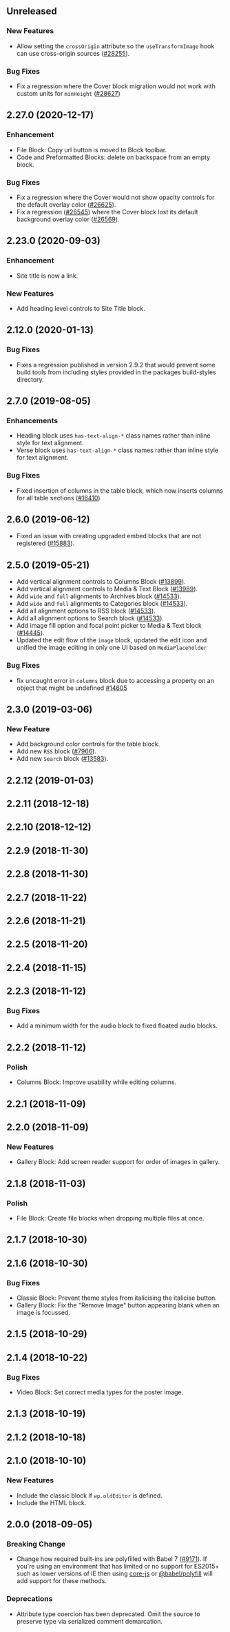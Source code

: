 <!-- Learn how to maintain this file at https://github.com/WordPress/gutenberg/tree/HEAD/packages#maintaining-changelogs. -->

## Unreleased

### New Features

- Allow setting the `crossOrigin` attribute so the `useTransformImage` hook can use cross-origin sources ([#28255](https://github.com/WordPress/gutenberg/pull/28255/)).

### Bug Fixes

- Fix a regression where the Cover block migration would not work with custom units for `minHeight` ([#28627](https://github.com/WordPress/gutenberg/pull/28627))

## 2.27.0 (2020-12-17)

### Enhancement

- File Block: Copy url button is moved to Block toolbar.
- Code and Preformatted Blocks: delete on backspace from an empty block.

### Bug Fixes

- Fix a regression where the Cover would not show opacity controls for the default overlay color ([#26625](https://github.com/WordPress/gutenberg/pull/26625)).
- Fix a regression ([#26545](https://github.com/WordPress/gutenberg/pull/26545)) where the Cover block lost its default background overlay color
  ([#26569](https://github.com/WordPress/gutenberg/pull/26569)).

## 2.23.0 (2020-09-03)

### Enhancement

- Site title is now a link.

### New Features

- Add heading level controls to Site Title block.

## 2.12.0 (2020-01-13)

### Bug Fixes

- Fixes a regression published in version 2.9.2 that would prevent some build tools from including
  styles provided in the packages build-styles directory.

## 2.7.0 (2019-08-05)

### Enhancements

- Heading block uses `has-text-align-*` class names rather than inline style for text alignment.
- Verse block uses `has-text-align-*` class names rather than inline style for text alignment.

### Bug Fixes

- Fixed insertion of columns in the table block, which now inserts columns for all table sections ([#16410](https://github.com/WordPress/gutenberg/pull/16410))

## 2.6.0 (2019-06-12)

- Fixed an issue with creating upgraded embed blocks that are not registered ([#15883](https://github.com/WordPress/gutenberg/issues/15883)).

## 2.5.0 (2019-05-21)

- Add vertical alignment controls to Columns Block ([#13899](https://github.com/WordPress/gutenberg/pull/13899/)).
- Add vertical alignment controls to Media & Text Block ([#13989](https://github.com/WordPress/gutenberg/pull/13989)).
- Add `wide` and `full` alignments to Archives block ([#14533](https://github.com/WordPress/gutenberg/pull/14533)).
- Add `wide` and `full` alignments to Categories block ([#14533](https://github.com/WordPress/gutenberg/pull/14533)).
- Add all alignment options to RSS block ([#14533](https://github.com/WordPress/gutenberg/pull/14533)).
- Add all alignment options to Search block ([#14533](https://github.com/WordPress/gutenberg/pull/14533)).
- Add image fill option and focal point picker to Media & Text block ([#14445](https://github.com/WordPress/gutenberg/pull/14445)).
- Updated the edit flow of the `image` block, updated the edit icon and unified the image editing in only one UI based on `MediaPlaceholder`

### Bug Fixes

- fix uncaught error in `columns` block due to accessing a property on an object that might be undefined [#14605](https://github.com/WordPress/gutenberg/pull/14605)

## 2.3.0 (2019-03-06)

### New Feature

- Add background color controls for the table block.
- Add new `RSS` block ([#7966](https://github.com/WordPress/gutenberg/pull/7966)).
- Add new `Search` block ([#13583](https://github.com/WordPress/gutenberg/pull/13583)).

## 2.2.12 (2019-01-03)

## 2.2.11 (2018-12-18)

## 2.2.10 (2018-12-12)

## 2.2.9 (2018-11-30)

## 2.2.8 (2018-11-30)

## 2.2.7 (2018-11-22)

## 2.2.6 (2018-11-21)

## 2.2.5 (2018-11-20)

## 2.2.4 (2018-11-15)

## 2.2.3 (2018-11-12)

### Bug Fixes

- Add a minimum width for the audio block to fixed floated audio blocks.

## 2.2.2 (2018-11-12)

### Polish

- Columns Block: Improve usability while editing columns.

## 2.2.1 (2018-11-09)

## 2.2.0 (2018-11-09)

### New Features

- Gallery Block: Add screen reader support for order of images in gallery.

## 2.1.8 (2018-11-03)

### Polish

- File Block: Create file blocks when dropping multiple files at once.

## 2.1.7 (2018-10-30)

## 2.1.6 (2018-10-30)

### Bug Fixes

- Classic Block: Prevent theme styles from italicising the italicise button.
- Gallery Block: Fix the "Remove Image" button appearing blank when an image is focussed.

## 2.1.5 (2018-10-29)

## 2.1.4 (2018-10-22)

### Bug Fixes

- Video Block: Set correct media types for the poster image.

## 2.1.3 (2018-10-19)

## 2.1.2 (2018-10-18)

## 2.1.0 (2018-10-10)

### New Features

- Include the classic block if `wp.oldEditor` is defined.
- Include the HTML block.

## 2.0.0 (2018-09-05)

### Breaking Change

- Change how required built-ins are polyfilled with Babel 7 ([#9171](https://github.com/WordPress/gutenberg/pull/9171)). If you're using an environment that has limited or no support for ES2015+ such as lower versions of IE then using [core-js](https://github.com/zloirock/core-js) or [@babel/polyfill](https://babeljs.io/docs/en/next/babel-polyfill) will add support for these methods.

### Deprecations

- Attribute type coercion has been deprecated. Omit the source to preserve type via serialized comment demarcation.
